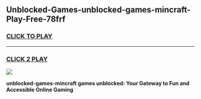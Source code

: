 
## Unblocked-Games-unblocked-games-mincraft-Play-Free-78frf
<h3>
<a href="https://premium76.site?title=unblocked-games-mincraft&ref=15A">CLICK TO PLAY</a></h3>
<hr>

<h3>
<a href="https://premium76.site?title=unblocked-games-mincraft&ref=15A">CLICK 2 PLAY</a>
  
</h3>

<a href="https://premium76.site?title=unblocked-games-mincraft&ref=15A"><img src="https://clearcache.store/games.png"></a>


**unblocked-games-mincraft games unblocked: Your Gateway to Fun and Accessible Online Gaming**
